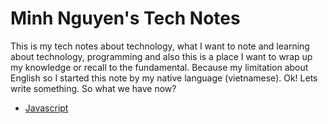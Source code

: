 Minh Nguyen's Tech Notes
===
This is my tech notes about technology, what I want to note and learning about technology, programming and also this is a place I want to wrap up my knowledge or recall to the fundamental. Because my limitation about English so I started this note by my native language (vietnamese). Ok! Lets write something. So what we have now?

* [Javascript](javascript)
